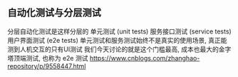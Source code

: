 ## 自动化测试与分层测试
分层自动化测试是这样分层的
单元测试 (unit tests)
服务接口测试 (service tests)
用户界面测试 (e2e tests)
单元测试和服务测试始终不是真实的使用场景, 真正能测到人机交互的只有UI测试
我们今天讨论的就是这个门槛最高, 成本也最大的金字塔顶端测试, 也称为 e2e 测试
https://www.cnblogs.com/zhanghao-repository/p/9558447.html